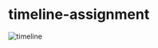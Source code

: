 # timeline-assignment

![timeline](https://user-images.githubusercontent.com/128589833/228194875-084f374f-1f4f-40ba-83c2-f73db7b9de5b.png)
